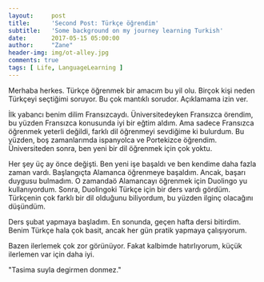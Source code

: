 ```yaml
---
layout:     post
title:      'Second Post: Türkçe öğrendim'
subtitle:   'Some background on my journey learning Turkish'
date:       2017-05-15 05:00:00
author:     "Zane"
header-img: img/ot-alley.jpg
comments: true
tags: [ Life, LanguageLearning ]
---
```


Merhaba herkes. Türkçe öğrenmek bir amacım bu yil olu. Birçok kişi neden Türkçeyi seçtiğimi soruyor. Bu çok mantıklı sorudor. Açıklamama izin ver.

İlk yabancı benim dilim Fransızcaydı. Üniversitedeyken Fransızca örendim, bu yüzden Fransızca konusunda iyi bir eğtim aldım. Ama sadece Fransızca öğrenmek yeterli değildi, farklı dil öğrenmeyi sevdiğime ki bulurdum. Bu yüzden, boş zamanlarımda ispanyolca ve Portekizce öğrendim. Üniversiteden sonra, ben yeni bir dil öğrenmek için çok yoktu. 

Her şey üç ay önce değişti. Ben yeni işe başaldı ve ben kendime daha fazla zaman vardı. Başlangıçta Alamanca öğrenmeye başaldım. Ancak, başarı duygusu bulmadım. O zamandaö Alamancayı öğrenmek için Duolingo yu kullanıyordum. Sonra, Duolingoki Türkçe için bir ders vardı gördüm. Türkçenin çok farklı bir dil olduğunu biliyordum, bu yüzden ilginç olacağını düşündüm.

Ders şubat yapmaya başladım. En sonunda, geçen hafta dersi bitirdim. Benim Türkçe hala çok basit, ancak her gün pratik yapmaya çalışıyorum. 

Bazen ilerlemek çok zor görünüyor. Fakat kalbimde hatırlıyorum, küçük ilerlemen var için daha iyi.

"Tasima suyla degirmen donmez."
